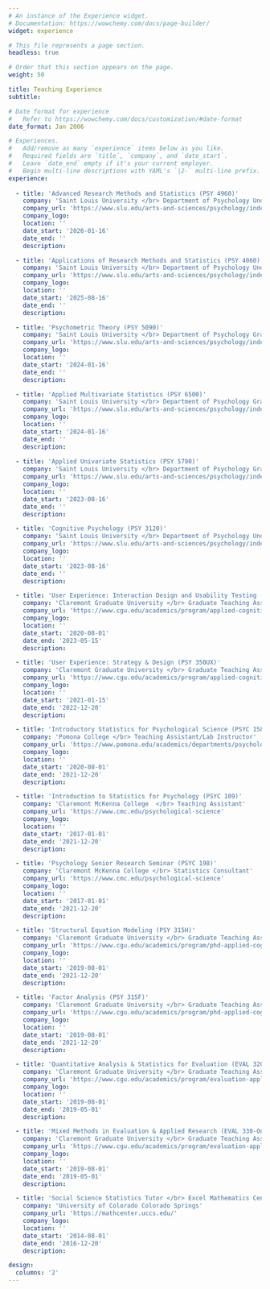```yaml
---
# An instance of the Experience widget.
# Documentation: https://wowchemy.com/docs/page-builder/
widget: experience

# This file represents a page section.
headless: true

# Order that this section appears on the page.
weight: 50

title: Teaching Experience
subtitle:

# Date format for experience
#   Refer to https://wowchemy.com/docs/customization/#date-format
date_format: Jan 2006

# Experiences.
#   Add/remove as many `experience` items below as you like.
#   Required fields are `title`, `company`, and `date_start`.
#   Leave `date_end` empty if it's your current employer.
#   Begin multi-line descriptions with YAML's `|2-` multi-line prefix.
experience:
  
  - title: 'Advanced Research Methods and Statistics (PSY 4960)'
    company: 'Saint Louis University </br> Department of Psychology Undergraduate Program'
    company_url: 'https://www.slu.edu/arts-and-sciences/psychology/index.php'
    company_logo: 
    location: ''
    date_start: '2026-01-16'
    date_end: ''
    description:

  - title: 'Applications of Research Methods and Statistics (PSY 4060)'
    company: 'Saint Louis University </br> Department of Psychology Undergraduate Program'
    company_url: 'https://www.slu.edu/arts-and-sciences/psychology/index.php'
    company_logo: 
    location: ''
    date_start: '2025-08-16'
    date_end: ''
    description:

  - title: 'Psychometric Theory (PSY 5090)'
    company: 'Saint Louis University </br> Department of Psychology Graduate Program'
    company_url: 'https://www.slu.edu/arts-and-sciences/psychology/index.php'
    company_logo: 
    location: ''
    date_start: '2024-01-16'
    date_end: ''
    description:

  - title: 'Applied Multivariate Statistics (PSY 6500)'
    company: 'Saint Louis University </br> Department of Psychology Graduate Program'
    company_url: 'https://www.slu.edu/arts-and-sciences/psychology/index.php'
    company_logo: 
    location: ''
    date_start: '2024-01-16'
    date_end: ''
    description: 
 
  - title: 'Applied Univariate Statistics (PSY 5790)'
    company: 'Saint Louis University </br> Department of Psychology Graduate Program'
    company_url: 'https://www.slu.edu/arts-and-sciences/psychology/index.php'
    company_logo: 
    location: ''
    date_start: '2023-08-16'
    date_end: ''
    description: 

  - title: 'Cognitive Psychology (PSY 3120)'
    company: 'Saint Louis University </br> Department of Psychology Undergraduate Program'
    company_url: 'https://www.slu.edu/arts-and-sciences/psychology/index.php'
    company_logo: 
    location: ''
    date_start: '2023-08-16'
    date_end: ''
    description: 

  - title: 'User Experience: Interaction Design and Usability Testing (PSY 350UT)'
    company: 'Claremont Graduate University </br> Graduate Teaching Assistant'
    company_url: 'https://www.cgu.edu/academics/program/applied-cognitive-psychology-user-experience/'
    company_logo: 
    location: ''
    date_start: '2020-08-01'
    date_end: '2023-05-15'
    description: 

  - title: 'User Experience: Strategy & Design (PSY 350UX)'
    company: 'Claremont Graduate University </br> Graduate Teaching Assistant'
    company_url: 'https://www.cgu.edu/academics/program/applied-cognitive-psychology-user-experience/'
    company_logo: 
    location: ''
    date_start: '2021-01-15'
    date_end: '2022-12-20'
    description: 

  - title: 'Introductory Statistics for Psychological Science (PSYC 158)'
    company: 'Pomona College </br> Teaching Assistant/Lab Instructor'
    company_url: 'https://www.pomona.edu/academics/departments/psychological-science'
    company_logo: 
    location: ''
    date_start: '2020-08-01'
    date_end: '2021-12-20'
    description: 

  - title: 'Introduction to Statistics for Psychology (PSYC 109)'
    company: 'Claremont McKenna College  </br> Teaching Assistant'
    company_url: 'https://www.cmc.edu/psychological-science'
    company_logo: 
    location: ''
    date_start: '2017-01-01'
    date_end: '2021-12-20'
    description: 

  - title: 'Psychology Senior Research Seminar (PSYC 198)'
    company: 'Claremont McKenna College </br> Statistics Consultant'
    company_url: 'https://www.cmc.edu/psychological-science'
    company_logo: 
    location: ''
    date_start: '2017-01-01'
    date_end: '2021-12-20'
    description: 

  - title: 'Structural Equation Modeling (PSY 315H)'
    company: 'Claremont Graduate University </br> Graduate Teaching Assistant'
    company_url: 'https://www.cgu.edu/academics/program/phd-applied-cognitive-psychology/'
    company_logo: 
    location: ''
    date_start: '2019-08-01'
    date_end: '2021-12-20'
    description: 

  - title: 'Factor Analysis (PSY 315F)'
    company: 'Claremont Graduate University </br> Graduate Teaching Assistant'
    company_url: 'https://www.cgu.edu/academics/program/phd-applied-cognitive-psychology/'
    company_logo: 
    location: ''
    date_start: '2019-08-01'
    date_end: '2021-12-20'
    description: 

  - title: 'Quantitative Analysis & Statistics for Evaluation (EVAL 320-Online)'
    company: 'Claremont Graduate University </br> Graduate Teaching Assistant'
    company_url: 'https://www.cgu.edu/academics/program/evaluation-applied-research-methods/'
    company_logo: 
    location: ''
    date_start: '2019-08-01'
    date_end: '2019-05-01'
    description: 

  - title: 'Mixed Methods in Evaluation & Applied Research (EVAL 330-Online)'
    company: 'Claremont Graduate University </br> Graduate Teaching Assistant'
    company_url: 'https://www.cgu.edu/academics/program/evaluation-applied-research-methods/'
    company_logo: 
    location: ''
    date_start: '2019-08-01'
    date_end: '2019-05-01'
    description: 

  - title: 'Social Science Statistics Tutor </br> Excel Mathematics Center'
    company: 'University of Colorado Colorado Springs'
    company_url: 'https://mathcenter.uccs.edu/'
    company_logo: 
    location: ''
    date_start: '2014-08-01'
    date_end: '2016-12-20'
    description: 

design:
  columns: '2'
---
```

